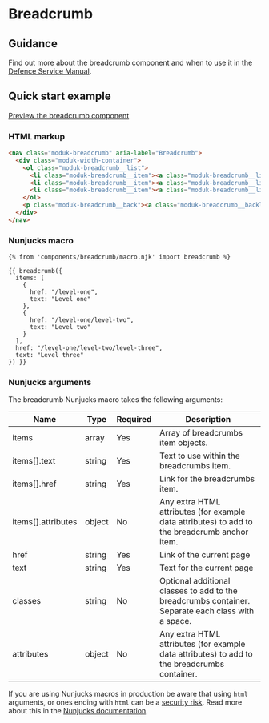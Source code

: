 # Breadcrumb

## Guidance

Find out more about the breadcrumb component and when to use it in the [Defence Service Manual](#0).

## Quick start example

[Preview the breadcrumb component](https://defencedigital.github.io/moduk-frontend/components/breadcrumb/index.html)

### HTML markup

```html
<nav class="moduk-breadcrumb" aria-label="Breadcrumb">
  <div class="moduk-width-container">
    <ol class="moduk-breadcrumb__list">
      <li class="moduk-breadcrumb__item"><a class="moduk-breadcrumb__link" href="/level-one">Level one</a></li>
      <li class="moduk-breadcrumb__item"><a class="moduk-breadcrumb__link" href="/level-one/level-two">Level two</a></li>
      <li class="moduk-breadcrumb__item"><a class="moduk-breadcrumb__link" href="/level-one/level-two/level-three">Level three</a></li>
    </ol>
    <p class="moduk-breadcrumb__back"><a class="moduk-breadcrumb__backlink" href="/level-one/level-two/level-three">Back to Level three</a></p>
  </div>
</nav>
```

### Nunjucks macro

```
{% from 'components/breadcrumb/macro.njk' import breadcrumb %}

{{ breadcrumb({
  items: [
    {
      href: "/level-one",
      text: "Level one"
    },
    {
      href: "/level-one/level-two",
      text: "Level two"
    }
  ],
  href: "/level-one/level-two/level-three",
  text: "Level three"
}) }}
```

### Nunjucks arguments

The breadcrumb Nunjucks macro takes the following arguments:

| Name                | Type     | Required  | Description  |
| --------------------|----------|-----------|--------------|
| items               | array    | Yes       | Array of breadcrumbs item objects. |
| items[].text       | string   | Yes       | Text to use within the breadcrumbs item. |
| items[].href	      | string   | Yes       | Link for the breadcrumbs item. |
| items[].attributes	| object   | No        | Any extra HTML attributes (for example data attributes) to add to the breadcrumb anchor item. |
| href                | string   | Yes       | Link of the current page  |
| text                | string   | Yes       | Text for the current page |
| classes             | string   | No        | Optional additional classes to add to the breadcrumbs container. Separate each class with a space. |
| attributes          | object   | No        | Any extra HTML attributes (for example data attributes) to add to the breadcrumbs container. |

If you are using Nunjucks macros in production be aware that using `html` arguments, or ones ending with `html` can be a [security risk](https://developer.mozilla.org/en-US/docs/Glossary/Cross-site_scripting). Read more about this in the [Nunjucks documentation](https://mozilla.github.io/nunjucks/api.html#user-defined-templates-warning).
